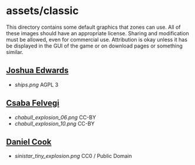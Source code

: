 assets/classic
==============
This directory contains some default graphics that zones can use. All of these images should have an appropriate license. Sharing and modification must be allowed, even for commercial use. Attribution is okay unless it has  be displayed in the GUI of the game or on download pages or something similar.


## [Joshua Edwards](https://github.com/JabJabJab)

- *ships.png* AGPL 3

## [Csaba Felvegi](http://opengameart.org/users/chabull)
- *chabull_explosion_06.png* CC-BY
- *chabull_explosion_10.png* CC-BY

## [Daniel Cook](http://www.lostgarden.com/)
- *sinistar_tiny_explosion.png* CC0 / Public Domain